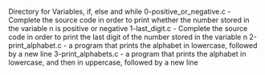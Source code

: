 Directory for Variables, if, else and while
0-positive_or_negative.c - Complete the source code in order to print whether the number stored in the variable n is positive or negative
1-last_digit.c - Complete the source code in order to print the last digit of the number stored in the variable n
2-print_alphabet.c -  a program that prints the alphabet in lowercase, followed by a new line
3-print_alphabets.c - a program that prints the alphabet in lowercase, and then in uppercase, followed by a new line
